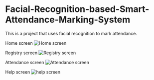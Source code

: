 # Facial-Recognition-based-Smart-Attendance-Marking-System

This is a project that uses facial recognition to mark attendance.

Home screen
![Home screen](https://user-images.githubusercontent.com/117756328/201475049-e348d4c3-69fb-44df-ab89-d00b49645f9d.png)

Registry screen
![Registry screen](https://user-images.githubusercontent.com/117756328/201475057-59aca528-be0a-478b-b9c2-73fd16cede7b.png)

Attendance screen
![Attendance screen](https://user-images.githubusercontent.com/117756328/201475064-b28c9ffd-75d4-46b9-8011-ca4046e1844c.png)

Help screen
![help screen](https://user-images.githubusercontent.com/117756328/201475069-a7bb92cb-32c1-4f4c-be68-7520b08c592b.png)
